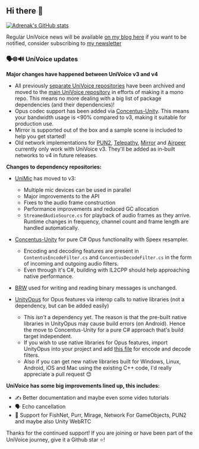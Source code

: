 ## Hi there 👋

[![Adrenak's GitHub stats](https://github-readme-stats.vercel.app/api?username=adrenak&count_private=true&theme=dark)](https://github.com/anuraghazra/github-readme-stats)

Regular UniVoice news will be available [on my blog here](https://blog.vatsalambastha.com/search/label/univoice) if you want to be notified, consider subscribing to [my newsletter](https://vatsalambastha.kit.com/newsletter)

### 🗣️🌐🔊 UniVoice updates  
__Major changes have happened between UniVoice v3 and v4__
* All previously [separate UniVoice repositories](https://github.com/adrenak?tab=repositories&q=univoice&type=&language=&sort=) have been archived and moved to the [main UniVoice repository](https://github.com/adrenak/univoice) in efforts of making it a mono repo. This means no more dealing with a big list of package dependencies (and their dependencies)!  
* Opus codec support has been added via [Concentus-Unity](https://www.github.com/adrenak/concentus-unity). This means your bandwidth usage is <90% compared to v3, making it suitable for production use.
* Mirror is supported out of the box and a sample scene is included to help you get started! 
* Old network implementations for [PUN2](https://github.com/adrenak/univoice-pun2-network), [Telepathy](https://github.com/adrenak/univoice-telepathy-network), [Mirror](https://github.com/adrenak/univoice-mirror-network) and [Airpeer](https://github.com/adrenak/univoice-airpeer-network) currently only work with UniVoice v3. They'll be added as in-built networks to v4 in future releases.

__Changes to dependency repositories:__
* [UniMic](https://github.com/adrenak/unimic) has moved to v3:
  * Multiple mic devices can be used in parallel
  * Major improvements to the API
  * Fixes to the audio frame construction
  * Performance improvements and reduced GC allocation
  * `StreamedAudioSource.cs` for playback of audio frames as they arrive. Runtime changes in frequency, channel count and frame length are handled automatically.

* [Concentus-Unity](https://www.github.com/adrenak/concentus-unity) for pure C# Opus functionality with Speex resampler. 
  * Encoding and decoding features are present in `ContentusEncodeFilter.cs` and `ConcentusDecodeFilter.cs` in the form of incoming and outgoing audio filters.
  * Even through it's C#, building with IL2CPP should help approaching native performance.

* [BRW](https://github.com/adrenak/brw) used for writing and reading binary messages is unchanged.

* [UnityOpus](https://github.com/adrenak/unityopus) for Opus features via interop calls to native libraries (not a dependency, but can be added easily)
  * This _isn't_ a dependency yet. The reason is that the pre-built native libraries in UnityOpus may cause build errors (on Android). Hence the move to Concentus-Unity for a pure C# approach that's build target independent.
  * If you wish to use native libraries for Opus features, import UnityOpus into your project and add [this file](https://github.com/adrenak/univoice/blob/9826982a8e42540f461d53b70f33964c0e01e005/Assets/Adrenak.UniVoice/Runtime/Impl/Filters/OpusFilter.cs) for encode and decode filters.
  * Also if you can get new native libraries built for Windows, Linux, Android, iOS and Mac using the existing C++ code, I'd really appreciate a pull request 😊

__UniVoice has some big improvements lined up, this includes:__
- ✍️ Better documentation and maybe even some video tutorials
- 🗣️ Echo cancellation
- 🛜 Support for FishNet, Purr, Mirage, Network For GameObjects, PUN2 and maybe also Unity WebRTC

Thanks for the continued support! If you are joining or have been part of the UniVoice journey, give it a Github star ⭐!
<!--
**adrenak/adrenak** is a ✨ _special_ ✨ repository because its `README.md` (this file) appears on your GitHub profile.

Here are some ideas to get you started:

- 🔭 I’m currently working on ...
- 🌱 I’m currently learning ...
- 👯 I’m looking to collaborate on ...
- 🤔 I’m looking for help with ...
- 💬 Ask me about ...
- 📫 How to reach me: ...
- 😄 Pronouns: ...
- ⚡ Fun fact: ...
-->
